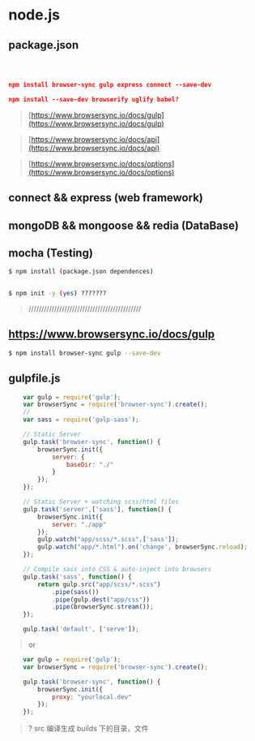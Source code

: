 # node.js

## package.json
```json



npm install browser-sync gulp express connect --save-dev

npm install --save-dev browserify uglify babel?

``` 
> [https://www.browsersync.io/docs/gulp](https://www.browsersync.io/docs/gulp)

> [https://www.browsersync.io/docs/api](https://www.browsersync.io/docs/api)

> [https://www.browsersync.io/docs/options](https://www.browsersync.io/docs/options)


## connect && express (web framework)


## mongoDB && mongoose && redia (DataBase)


## mocha (Testing)

```sh
$ npm install (package.json dependences)


$ npm init -y (yes) ???????
``` 

> ////////////////////////////////////////////

## https://www.browsersync.io/docs/gulp

```sh   
$ npm install browser-sync gulp --save-dev

``` 
## gulpfile.js
```js
    var gulp = require('gulp');
    var browserSync = require('browser-sync').create();
    //
    var sass = require('gulp-sass');

    // Static Server
    gulp.task('browser-sync', function() {
        browserSync.init({
            server: {
                baseDir: "./"
            }
        });
    });

    // Static Server + watching scss/html files
    gulp.task('server',['sass'], function() {
        browserSync.init({
            server: "./app"
        });
        gulp.watch("app/scss/*.scss",['sass']);
        gulp.watch("app/*.html").on('change', browserSync.reload);
    });

    // Compile sass into CSS & auto-inject into browsers
	gulp.task('sass', function() {
        return gulp.src("app/scss/*.scss")
            .pipe(sass())
            .pipe(gulp.dest("app/css"))
            .pipe(browserSync.stream());
    });

    gulp.task('default', ['serve']);
``` 
> or

```js
	var gulp = require('gulp');
	var browserSync = require('browser-sync').create();

	gulp.task('browser-sync', function() {
	    browserSync.init({
	        proxy: "yourlocal.dev"
	    });
	});
``` 



> ? src 编译生成 builds 下的目录，文件













